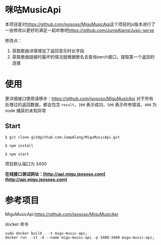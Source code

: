 # 咪咕MusicApi

本项目是对<https://github.com/jsososo/MiguMusicApi>这个项目的js版本进行了一些修改以更好的满足一起听歌吧<https://github.com/JumpAlang/Jusic-serve>

修改点：
1. 获取歌曲详情增加了返回音乐时长字段
2. 获取歌曲链接时最坏的情况就根据歌名去查询serch接口，提取第一个返回的连接

# 使用
更详细接口使用请移步：<https://github.com/jsososo/MiguMusicApi>
对于所有处理过的返回数据，都会包含 `result`，`100` 表示成功，`500` 表示传参错误，`400` 为 node 捕获的未知异常

## Start

```shell
$ git clone git@github.com:JumpAlang/MiguMusicApi.git

$ npm install

$ npm start
```

项目默认端口为 3400

**在线接口测试网址：[http://api.migu.jsososo.com](http://api.migu.jsososo.com)**

# 参考项目
MiguMusicApi:<https://github.com/jsososo/MiguMusicApi>

docker 命令

```shell
sudo docker build . -t migu-music-api;
docker run  -it -d --name migu-music-api -p 3400:3400 migu-music-api;
```

